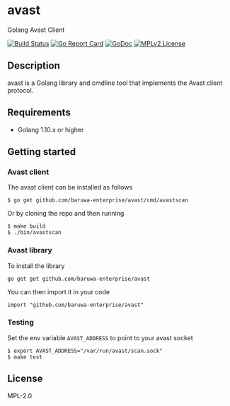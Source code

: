 # avast

Golang Avast Client

[![Build Status](https://travis-ci.org/baruwa-enterprise/avast.svg?branch=master)](https://travis-ci.org/baruwa-enterprise/avast)
[![Go Report Card](https://goreportcard.com/badge/github.com/baruwa-enterprise/avast)](https://goreportcard.com/report/github.com/baruwa-enterprise/avast)
[![GoDoc](https://godoc.org/github.com/baruwa-enterprise/avast?status.svg)](https://godoc.org/github.com/baruwa-enterprise/avast)
[![MPLv2 License](https://img.shields.io/badge/license-MPLv2-blue.svg?style=flat-square)](https://www.mozilla.org/MPL/2.0/)

## Description

avast is a Golang library and cmdline tool that implements the
Avast client protocol.

## Requirements

* Golang 1.10.x or higher

## Getting started

### Avast client

The avast client can be installed as follows

```console
$ go get github.com/baruwa-enterprise/avast/cmd/avastscan
```

Or by cloning the repo and then running

```console
$ make build
$ ./bin/avastscan
```

### Avast library

To install the library

```console
go get get github.com/baruwa-enterprise/avast
```

You can then import it in your code

```golang
import "github.com/baruwa-enterprise/avast"
```

### Testing

Set the env variable `AVAST_ADDRESS` to point to your avast socket

```consule
$ export AVAST_ADDRESS="/var/run/avast/scan.sock"
$ make test
```

## License

MPL-2.0
